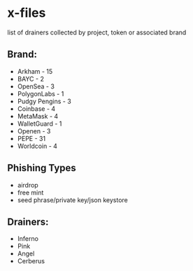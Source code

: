 # x-files
 list of drainers collected by project, token or associated brand

 ## Brand:
 * Arkham - 15
 * BAYC - 2
 * OpenSea - 3
 * PolygonLabs - 1 
 * Pudgy Pengins - 3
 * Coinbase - 4
 * MetaMask - 4
 * WalletGuard - 1
 * Openen - 3  
 * PEPE - 31
 * Worldcoin - 4 

 ## Phishing Types
 * airdrop
 * free mint
 * seed phrase/private key/json keystore

 ## Drainers:
 * Inferno
 * Pink
 * Angel
 * Cerberus
